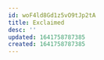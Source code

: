 ```yaml
---
id: woF4ld8Gd1z5vO9tJp2tA
title: Exclaimed
desc: ''
updated: 1641758787385
created: 1641758787385
---
```



